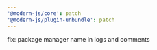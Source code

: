 ```yaml
---
'@modern-js/core': patch
'@modern-js/plugin-unbundle': patch
---
```


fix: package manager name in logs and comments
